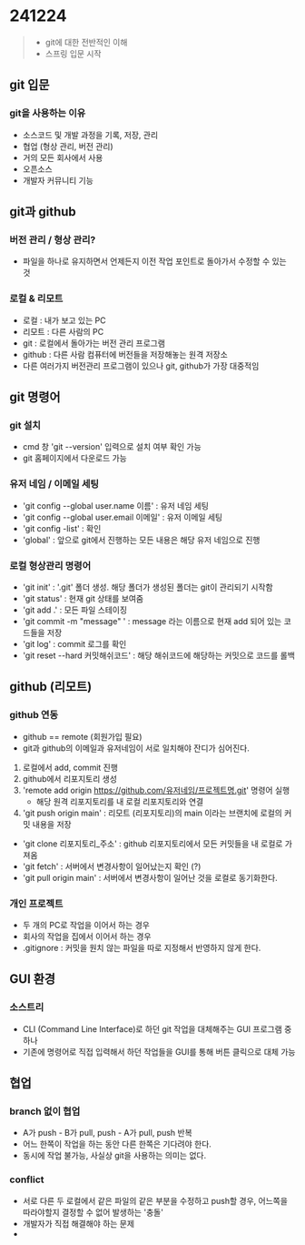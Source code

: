 # 241224

> - git에 대한 전반적인 이해
> - 스프링 입문 시작

## git 입문

### git을 사용하는 이유

- 소스코드 및 개발 과정을 기록, 저장, 관리
- 협업 (형상 관리, 버전 관리)
- 거의 모든 회사에서 사용
- 오픈소스 
- 개발자 커뮤니티 기능



## git과 github

### 버전 관리 / 형상 관리?

- 파일을 하나로 유지하면서 언제든지 이전 작업 포인트로 돌아가서 수정할 수 있는 것

### 로컬 & 리모트

- 로컬 : 내가 보고 있는 PC
- 리모트 : 다른 사람의 PC
- git : 로컬에서 돌아가는 버전 관리 프로그램
- github : 다른 사람 컴퓨터에 버전들을 저장해놓는 원격 저장소
- 다른 여러가지 버전관리 프로그램이 있으나 git, github가 가장 대중적임




## git 명령어

### git 설치 

- cmd 창 'git --version' 입력으로 설치 여부 확인 가능
- git 홈페이지에서 다운로드 가능

### 유저 네임 / 이메일 세팅

- 'git config --global user.name 이름' : 유저 네임 세팅
- 'git config --global user.email 이메일' : 유저 이메일 세팅
- 'git config -list' : 확인
- 'global' : 앞으로 git에서 진행하는 모든 내용은 해당 유저 네임으로 진행

### 로컬 형상관리 명령어

- 'git init' : '.git' 폴더 생성. 해당 폴더가 생성된 폴더는 git이 관리되기 시작함
- 'git status' : 현재 git 상태를 보여줌
- 'git add .' : 모든 파일 스테이징
- 'git commit -m "message" ' : message 라는 이름으로 현재 add 되어 있는 코드들을 저장 
- 'git log' : commit 로그를 확인
- 'git reset --hard 커밋해쉬코드' : 해당 해쉬코드에 해당하는 커밋으로 코드를 롤백




## github (리모트)

### github 연동

- github == remote (회원가입 필요)
- git과 github의 이메일과 유저네임이 서로 일치해야 잔디가 심어진다.

1. 로컬에서 add, commit 진행
2. github에서 리포지토리 생성 
3. 'remote add origin https://github.com/유저네임/프로젝트명.git' 명령어 실행 
   - 해당 원격 리포지토리를 내 로컬 리포지토리와 연결
4. 'git push origin main' : 리모트 (리포지토리)의 main 이라는 브랜치에 로컬의 커밋 내용을 저장

- 'git clone 리포지토리_주소' : github 리포지토리에서 모든 커밋들을 내 로컬로 가져옴
- 'git fetch' : 서버에서 변경사항이 일어났는지 확인 (?)
- 'git pull origin main' : 서버에서 변경사항이 일어난 것을 로컬로 동기화한다.

### 개인 프로젝트

- 두 개의 PC로 작업을 이어서 하는 경우
- 회사의 작업을 집에서 이어서 하는 경우
- .gitignore : 커밋을 원치 않는 파일을 따로 지정해서 반영하지 않게 한다.




## GUI 환경

### 소스트리

- CLI (Command Line Interface)로 하던 git 작업을 대체해주는 GUI 프로그램 중 하나
- 기존에 명령어로 직접 입력해서 하던 작업들을 GUI를 통해 버튼 클릭으로 대체 가능



## 협업

### branch 없이 협업

- A가 push - B가 pull, push - A가 pull, push 반복
- 어느 한쪽이 작업을 하는 동안 다른 한쪽은 기다려야 한다.
- 동시에 작업 불가능, 사실상 git을 사용하는 의미는 없다.

### conflict

- 서로 다른 두 로컬에서 같은 파일의 같은 부분을 수정하고 push할 경우, 어느쪽을 따라야할지 결정할 수 없어 발생하는 '충돌'
- 개발자가 직접 해결해야 하는 문제
- 
